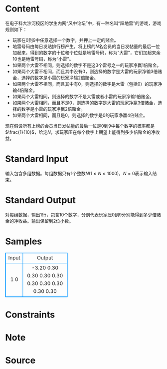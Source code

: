 
# Content

在电子科大沙河校区的学生内网“风中论坛”中，有一种名叫“踩地雷”的游戏，游戏规则如下：
* 玩家在$0$到$9$中任意选择一个数字，并押上一定的赌金。
* 地雷号码由每日发贴排行榜产生，将上榜的$N$名会员的当日发帖量的最后一位加起来，得到的数字的十位和个位就是地雷号码，称为“大雷”，它们加起来余$10$也是地雷号码，称为“小雷”。
* 如果两个大雷不相同，则选择的数字不是这$3$个雷号之一的玩家净赢$1$倍赌金。
* 如果两个大雷不相同，而且其中没有$0$，则选择的数字是大雷的玩家净输$3$倍赌金，选择的数字是小雷的玩家净输$2$倍赌金。
* 如果两个大雷不相同，而且其中有$0$，则选择的数字是大雷（包括$0$）的玩家净输$4$倍赌金。
* 如果两个大雷相同，则选择的数字不是大雷或者小雷的玩家净输$1$倍赌金。
* 如果两个大雷相同，而且不是$0$，则选择的数字是大雷的玩家净赢$3$倍赌金，选择的数字是小雷的玩家净赢$2$倍赌金。
* 如果两个大雷相同，而且是$0$，则选择的数字是$0$的玩家净赢$4$倍赌金。

现在假设所有上榜的会员当日发帖量的最后一位是$0$到$9$中每个数字的概率都是$\frac{1}{10}$，给定$N$，求玩家压在每个数字上期望上能得到多少倍赌金的净收益。

# Standard Input

输入包含多组数据。每组数据只有$1$个整数$N$($1\leq N\leq 1000$)，$N=0$表示输入结束。

# Standard Output

对每组数据，输出$1$行，包含$10$个数字，分别代表玩家压$0$到$9$分别能得到多少倍赌金的净收益。输出保留到$2$位小数。

# Samples

<style>
        table,table tr th, table tr td { border:1px solid #0094ff; }
        table { width: 200px; min-height: 25px; line-height: 25px; text-align: center; border-collapse: collapse;}   
    </style>
<table>
	<tr>
		<td>Input</td>
		<td>Output</td>
	</tr>
<tr><td>1
0</td><td>-3.20 0.30 0.30 0.30 0.30 0.30 0.30 0.30 0.30 0.30</td></tr></table>


# Constraints



# Note



# Source


